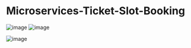 # Microservices-Ticket-Slot-Booking
![image](https://github.com/user-attachments/assets/b2debbef-9545-485a-8b0f-3c2141e02cf2)
![image](https://github.com/user-attachments/assets/0b02ea6b-7691-4ac0-83f9-116091184f33)

![image](https://github.com/user-attachments/assets/da4db64f-15c5-4ce7-b0bd-b6aebfd79902)

